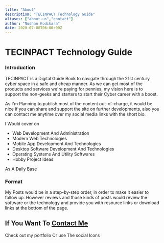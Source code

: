 ```yaml
---
title: "About"
description: "TECINPACT Technology Guide"
aliases: ["about-us","contact"]
author: "Nushan Kodikara"
date: 2020-07-08T06:00:00Z
---
```


# TECINPACT Technology Guide
### Introduction

TECINPACT is a Digital Guide Book to navigate through the 21st century cyber space in a safe and cheap manner. As we can get most of the products and services we're paying for pennies, my vision here is to support the non-geeks and starters to start their Cyber career with a boost.

As I'm Planning to publish most of the content out-of-charge, it would be nice if you can share and support the site on further developments, also you can contact me anytime over my social media links with the short bio.

I Would cover on

* Web Development And Administration
* Modern Web Technologies
* Mobile App Development And Technologies
* Desktop Software Development And Technologies
* Operating Systems And Utility Softwares
* Hobby Project Ideas

As A Daily Base

### Format

My Posts would be in a step-by-step order, in order to make it easier to follow up. However reviews and those kinds of posts would review the software or the technology and provide you with resource links or download links at the bottom of the page.

## If You Want To [Contact Me](/portfolio/)

Check out my portfolio Or use The social Icons